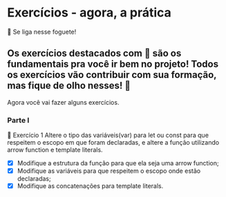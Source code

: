 # Exercícios - agora, a prática
🚀 Se liga nesse foguete!

## Os exercícios destacados com 🚀 são os fundamentais pra você ir bem no projeto! Todos os exercícios vão contribuir com sua formação, mas fique de olho nesses! 👀

Agora você vai fazer alguns exercícios.

### Parte I
🚀 Exercício 1
Altere o tipo das variáveis(var) para let ou const para que respeitem o escopo em que foram declaradas, e altere a função utilizando arrow function e template literals.

- [x] Modifique a estrutura da função para que ela seja uma arrow function;
- [x] Modifique as variáveis para que respeitem o escopo onde estão declaradas;
- [x] Modifique as concatenações para template literals.